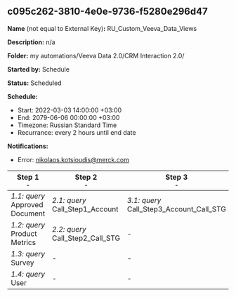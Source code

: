 ## c095c262-3810-4e0e-9736-f5280e296d47

**Name** (not equal to External Key)**:** RU_Custom_Veeva_Data_Views

**Description:** n/a

**Folder:** my automations/Veeva Data 2.0/CRM Interaction 2.0/

**Started by:** Schedule

**Status:** Scheduled

**Schedule:**

* Start: 2022-03-03 14:00:00 +03:00
* End: 2079-06-06 00:00:00 +03:00
* Timezone: Russian Standard Time
* Recurrance: every 2 hours until end date

**Notifications:**

* Error: nikolaos.kotsioudis@merck.com

| Step 1<br>_<small>-</small>_ | Step 2<br>_<small>-</small>_ | Step 3<br>_<small>-</small>_ | Step 4<br>_<small>-</small>_ | Step 5<br>_<small>-</small>_ | Step 6<br>_<small>-</small>_ |
| --- | --- | --- | --- | --- | --- |
| _1.1: query_<br>Approved Document | _2.1: query_<br>Call_Step1_Account | _3.1: query_<br>Call_Step3_Account_Call_STG | _4.1: query_<br>Call_Step4_Account_Call_Detail_STG | _5.1: query_<br>Call_RU_FINAL | _6.1: query_<br>custom_assigned_rep |
| _1.2: query_<br>Product Metrics | _2.2: query_<br>Call_Step2_Call_STG | - | - | _5.2: query_<br>Sample Order | - |
| _1.3: query_<br>Survey | - | - | - | _5.3: query_<br>CLM Call | - |
| _1.4: query_<br>User | - | - | - | - | - |
